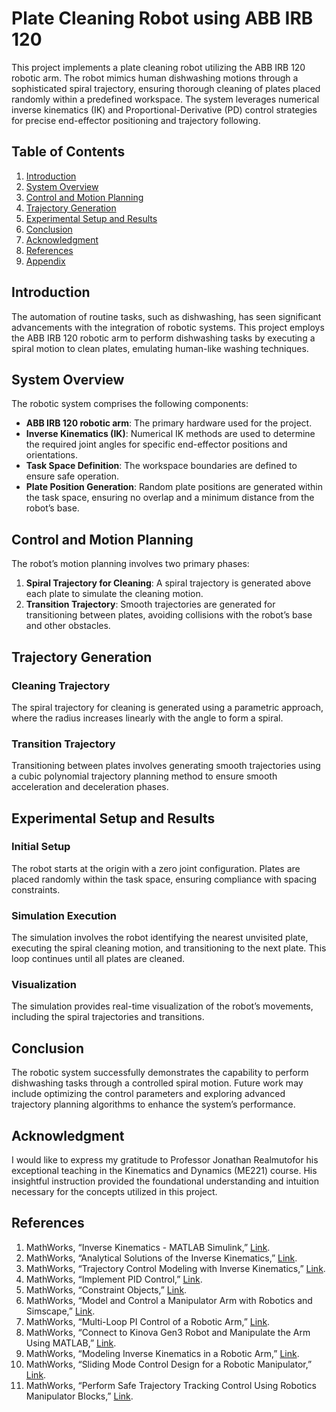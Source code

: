# Plate Cleaning Robot using ABB IRB 120

This project implements a plate cleaning robot utilizing the ABB IRB 120 robotic arm. The robot mimics human dishwashing motions through a sophisticated spiral trajectory, ensuring thorough cleaning of plates placed randomly within a predefined workspace. The system leverages numerical inverse kinematics (IK) and Proportional-Derivative (PD) control strategies for precise end-effector positioning and trajectory following.

## Table of Contents
1. [Introduction](#introduction)
2. [System Overview](#system-overview)
3. [Control and Motion Planning](#control-and-motion-planning)
4. [Trajectory Generation](#trajectory-generation)
5. [Experimental Setup and Results](#experimental-setup-and-results)
6. [Conclusion](#conclusion)
7. [Acknowledgment](#acknowledgment)
8. [References](#references)
9. [Appendix](#appendix)

## Introduction
The automation of routine tasks, such as dishwashing, has seen significant advancements with the integration of robotic systems. This project employs the ABB IRB 120 robotic arm to perform dishwashing tasks by executing a spiral motion to clean plates, emulating human-like washing techniques.

## System Overview
The robotic system comprises the following components:
- **ABB IRB 120 robotic arm**: The primary hardware used for the project.
- **Inverse Kinematics (IK)**: Numerical IK methods are used to determine the required joint angles for specific end-effector positions and orientations.
- **Task Space Definition**: The workspace boundaries are defined to ensure safe operation.
- **Plate Position Generation**: Random plate positions are generated within the task space, ensuring no overlap and a minimum distance from the robot’s base.

## Control and Motion Planning
The robot’s motion planning involves two primary phases:
1. **Spiral Trajectory for Cleaning**: A spiral trajectory is generated above each plate to simulate the cleaning motion.
2. **Transition Trajectory**: Smooth trajectories are generated for transitioning between plates, avoiding collisions with the robot’s base and other obstacles.

## Trajectory Generation
### Cleaning Trajectory
The spiral trajectory for cleaning is generated using a parametric approach, where the radius increases linearly with the angle to form a spiral.

### Transition Trajectory
Transitioning between plates involves generating smooth trajectories using a cubic polynomial trajectory planning method to ensure smooth acceleration and deceleration phases.

## Experimental Setup and Results
### Initial Setup
The robot starts at the origin with a zero joint configuration. Plates are placed randomly within the task space, ensuring compliance with spacing constraints.

### Simulation Execution
The simulation involves the robot identifying the nearest unvisited plate, executing the spiral cleaning motion, and transitioning to the next plate. This loop continues until all plates are cleaned.

### Visualization
The simulation provides real-time visualization of the robot’s movements, including the spiral trajectories and transitions.

## Conclusion
The robotic system successfully demonstrates the capability to perform dishwashing tasks through a controlled spiral motion. Future work may include optimizing the control parameters and exploring advanced trajectory planning algorithms to enhance the system’s performance.

## Acknowledgment
I would like to express my gratitude to Professor Jonathan Realmutofor his exceptional teaching in the Kinematics and Dynamics (ME221) course. His insightful instruction provided the foundational understanding and intuition necessary for the concepts utilized in this project.

## References
1. MathWorks, “Inverse Kinematics - MATLAB Simulink,” [Link](https://www.mathworks.com/help/robotics/ref/inversekinematics.html).
2. MathWorks, “Analytical Solutions of the Inverse Kinematics,” [Link](https://www.mathworks.com/help/robotics/ug/solve-closed-form-inverse-kinematics.html).
3. MathWorks, “Trajectory Control Modeling with Inverse Kinematics,” [Link](https://www.mathworks.com/help/robotics/ref/cubicpolytraj.html).
4. MathWorks, “Implement PID Control,” [Link](https://www.mathworks.com/help/control/examples/implement-pid-control.html).
5. MathWorks, “Constraint Objects,” [Link](https://www.mathworks.com/help/robotics/ug/constraint-objects.html).
6. MathWorks, “Model and Control a Manipulator Arm with Robotics and Simscape,” [Link](https://www.mathworks.com/help/robotics/ug/model-and-control-a-manipulator-arm.html).
7. MathWorks, “Multi-Loop PI Control of a Robotic Arm,” [Link](https://www.mathworks.com/help/control/ug/multi-loop-pi-control-of-a-robotic-arm.html).
8. MathWorks, “Connect to Kinova Gen3 Robot and Manipulate the Arm Using MATLAB,” [Link](https://www.mathworks.com/help/robotics/ug/connect-to-kinova-gen3-robot-and-manipulate-the-arm-using-matlab.html).
9. MathWorks, “Modeling Inverse Kinematics in a Robotic Arm,” [Link](https://www.mathworks.com/help/robotics/ug/modeling-inverse-kinematics-in-a-robotic-arm.html).
10. MathWorks, “Sliding Mode Control Design for a Robotic Manipulator,” [Link](https://www.mathworks.com/help/robotics/ug/sliding-mode-control-design-for-a-robotic-manipulator.html).
11. MathWorks, “Perform Safe Trajectory Tracking Control Using Robotics Manipulator Blocks,” [Link](https://www.mathworks.com/help/robotics/ug/safe-trajectory-tracking-control.html).
